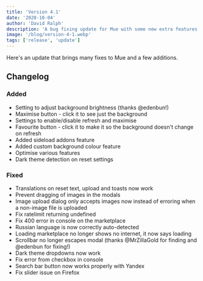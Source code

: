 ```yaml
---
title: 'Version 4.1'
date: '2020-10-04'
author: 'David Ralph'
description: 'A bug fixing update for Mue with some new extra features and optimisation, further improving your experience.'
image: '/blog/version-4-1.webp'
tags: ['release', 'update']
---
```


Here's an update that brings many fixes to Mue and a few additions.

## Changelog

### Added

- Setting to adjust background brightness (thanks @edenbun!)
- Maximise button - click it to see just the background
- Settings to enable/disable refresh and maximise
- Favourite button - click it to make it so the background doesn't change on refresh
- Added sideload addons feature
- Added custom background colour feature
- Optimise various features
- Dark theme detection on reset settings

### Fixed

- Translations on reset text, upload and toasts now work
- Prevent dragging of images in the modals
- Image upload dialog only accepts images now instead of erroring when a non-image file is uploaded
- Fix ratelimit returning undefined
- Fix 400 error in console on the marketplace
- Russian language is now correctly auto-detected
- Loading marketplace no longer shows no internet, it now says loading
- Scrollbar no longer escapes modal (thanks @MrZillaGold for finding and @edenbun for fixing!)
- Dark theme dropdowns now work
- Fix error from checkbox in console
- Search bar button now works properly with Yandex
- Fix slider issue on Firefox
